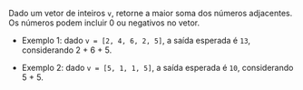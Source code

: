 Dado um vetor de inteiros ```v```, retorne a maior soma dos números adjacentes. Os números podem incluir 0 ou negativos no vetor.

* Exemplo 1: dado ```v = [2, 4, 6, 2, 5]```, a saída esperada é ```13```, considerando 2 + 6 + 5.

* Exemplo 2: dado ```v = [5, 1, 1, 5]```, a saída esperada é ```10```, considerando 5 + 5.
